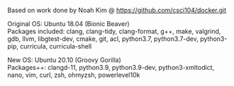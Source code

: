 Based on work done by Noah Kim @ https://github.com/csci104/docker.git

Original OS: Ubuntu 18.04 (Bionic Beaver)<br>
Packages included: clang, clang-tidy, clang-format, g++, make, valgrind, gdb, llvm, libgtest-dev, cmake, git, acl, python3.7, python3.7-dev, python3-pip, curricula, curricula-shell

New OS: Ubuntu 20.10 (Groovy Gorilla)<br>
Packages++: clangd-11, python3.9, python3.9-dev, python3-xmltodict, nano, vim, curl, zsh, ohmyzsh, powerlevel10k
